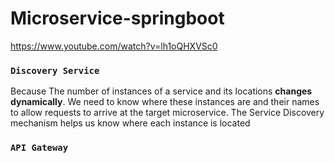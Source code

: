 # Microservice-springboot
https://www.youtube.com/watch?v=lh1oQHXVSc0


### `Discovery Service`
Because The number of instances of a service and its locations **changes dynamically**. We need to know where these instances are and their names to allow requests to arrive at the target microservice. The Service Discovery mechanism helps us know where each instance is located

### `API Gateway`

